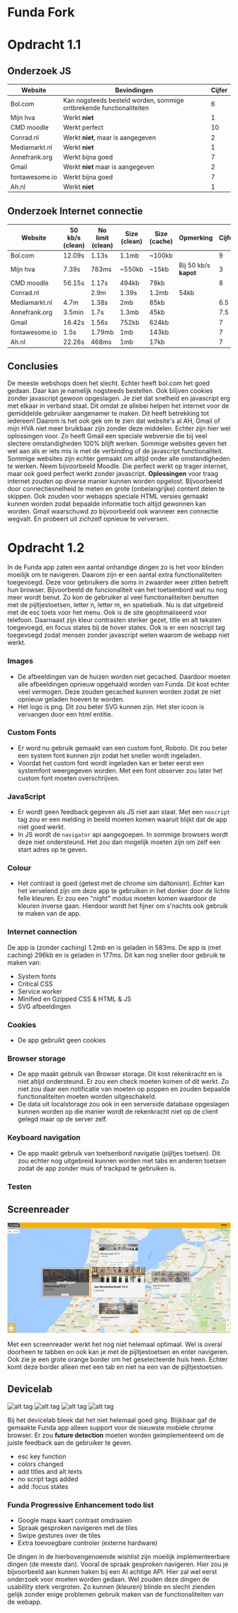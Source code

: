 # Funda Fork
# Opdracht 1.1

## Onderzoek JS

| Website | Bevindingen | Cijfer |
| ------------- |-------------| -----|
| Bol.com       |  Kan nogsteeds besteld worden, sommige ontbrekende functionaliteiten          |   6   |
| Mijn hva      |  Werkt **niet**       | 1     |
| CMD moodle    |     Werkt perfect     |    10     |
|    Conrad.nl  |     Werkt **niet**, maar is aangegeven    |     2 |
|    Mediamarkt.nl  |      Werkt **niet**   |  1    |
|    Annefrank.org  |      Werkt bijna goed     |   7   |
|    Gmail  |     Werkt **niet** maar is aangegeven     |    2  |
|    fontawesome.io     |      Werkt bijna goed     |  7    |
|    Ah.nl  |      Werkt **niet**   |    1  |

## Onderzoek Internet connectie

| Website       | 50 kb/s (clean) | No limit (clean) | Size (clean) | Size (cache) | Opmerking | Cijfer|
| ------------- |-------------| -------|-------|-------|-------|-------|
| Bol.com       | 12.09s | 1.13s | 1.1mb  | ~100kb | | 9 |
| Mijn hva      | 7.39s  | 763ms | ~550kb | ~15kb  | Bij 50 kb/s **kapot** | 3 |
| CMD moodle    | 56.15s | 1.17s | 494kb  | 79kb   | | 8 |
| Conrad.nl |   | 2.9m   | 1.39s | 1.2mb  | 54kb   | | 7 |
| Mediamarkt.nl | 4.7m   | 1.38s | 2mb    | 85kb   | | 6.5 |
| Annefrank.org | 3.5min | 1.7s  | 1.3mb  | 45kb   | | 7.5 |
| Gmail         | 16.42s | 1.56s | 752kb  | 624kb  | | 7 |
| fontawesome.io| 1.5s   | 1.79mb| 1mb    | 143kb  | | 7 |
| Ah.nl         | 22.26s | 468ms | 1mb    | 17kb   | | 7 |

## Conclusies

De meeste webshops doen het slecht. Echter heeft bol.com het goed gedaan. Daar kan je namelijk nogsteeds bestellen. Ook blijven cookies zonder javascript gewoon opgeslagen. Je ziet dat snelheid en javascript erg met elkaar in verband staat. Dit omdat ze allebei helpen het internet voor de gemiddelde gebruiker aangenamer te maken. Dit heeft betrekking tot iedereen! Daarom is het ook gek om te zien dat website's al AH, Gmail of mijn HVA niet meer bruikbaar zijn zonder deze middelen. Echter zijn hier wel oplossingen voor. Zo heeft Gmail een speciale webversie die bij veel slectere omstandigheden 100% blijft werken. Sommige websites geven het wel aan als er iets mis is met de verbinding of de javascript functionaliteit. Sommige websites zijn echter gemaakt om altijd onder alle omstandigheden te werken. Neem bijvoorbeeld Moodle. Die perfect werkt op trager internet, maar ook goed perfect werkt zonder javascript. **Oplossingen** voor traag internet zouden op diverse manier kunnen worden opgelost. Bijvoorbeeld door connectiesnelheid te meten en grote (onbelangrijke) content delen te skippen. Ook zouden voor webapps speciale HTML versies gemaakt kunnen worden zodat bepaalde informatie toch altijd gewonnen kan worden. Gmail waarschuwd zo bijvoorbeeld ook wanneer een connectie wegvalt. En probeert uit zichzelf opnieuw te verversen. 

# Opdracht 1.2

In de Funda app zaten een aantal onhandige dingen zo is het voor blinden moeilijk om te navigeren. Daarom zijn er een aantal extra functionaliteiten toegevoegd. Deze voor gebruikers die soms in zwaarder weer zitten betreft hun browser.
Bijvoorbeeld de funcionaliteit van het toetsenbord wat nu nog meer wordt benut. Zo kon de gebruiker al veel functionaliteiten benutten met de pijltjestoetsen, letter n, letter m, en spatiebalk. Nu is dat uitgebreid met de esc toets voor het menu. Ook is de site geoptimaliseerd voor telefoon.
Daarnaast zijn kleur contrasten sterker gezet, title en alt teksten toegevoegd, en focus states bij de hover states.
Ook is er een noscript tag toegevoegd zodat mensen zonder javascript weten waarom de webapp niet werkt.

### Images

- De afbeeldingen van de huizen worden niet gecached. Daardoor moeten alle afbeeldingen opnieuw opgehaald worden van Funda. Dit kost echter veel vermogen. Deze zouden gecached kunnen worden zodat ze niet opnieuw geladen hoeven te worden.
- Het logo is png. Dit zou beter SVG kunnen zijn. Het ster icoon is vervangen door een html entitie.

### Custom Fonts

- Er word nu gebruik gemaakt van een custom font, Roboto. Dit zou beter een system font kunnen zijn zodat het sneller wordt ingeladen.
- Voordat het custom font wordt ingeladen kan er beter eerst een systemfont weergegeven worden. Met een font observer zou later het custom font moeten overschrijven.

### JavaScript

- Er wordt geen feedback gegeven als JS niet aan staat. Met een `noscript` tag zou er een melding in beeld moeten komen waaruit blijkt dat de app niet goed werkt.
- In JS wordt de `navigator` api aangegoepen. In sommige browsers wordt deze niet ondersteund. Het zou dan mogelijk moeten zijn om zelf een start adres op te geven.

### Colour
- Het contrast is goed (getest met de chrome sim daltonism). Echter kan het vervelend zijn om deze app te gebruiken in het donker door de lichte felle kleuren. Er zou een "night" modus moeten komen waardoor de kleuren inverse gaan. Hierdoor wordt het fijner om s'nachts ook gebruik te maken van de app.

### Internet connection

De app is (zonder caching) 1.2mb en is geladen in 583ms.
De app is (met caching) 296kb en is geladen in 177ms.
Dit kan nog sneller door gebruik te maken van:
- System fonts
- Critical CSS
- Service worker
- Minified en Gzipped CSS & HTML & JS
- SVG afbeeldingen

### Cookies

- De app gebruikt geen cookies

### Browser storage

- De app maakt gebruik van Browser storage. Dit kost rekenkracht en is niet altijd ondersteund. Er zou een check moeten komen of dit werkt. Zo niet zou daar een notificatie van moeten op poppen en zouden bepaalde functionaliteiten moeten worden uitgeschakeld.
- De data uit localstorage zou ook in een serverside database opgeslagen kunnen worden op die manier wordt de rekenkracht niet op de client gelegd maar op de server zelf.

### Keyboard navigation

- De app maakt gebruik van toetsenbord navigatie (pijltjes toetsen). Dit zou echter nog uitgebreid kunnen worden met tabs en anderen toetsen zodat de app zonder muis of trackpad te gebruiken is.

### Testen

## Screenreader

![alt tag](https://raw.githubusercontent.com/royvanderzon/browser-technologies-reuploaded/master/screenreader.png)

Met een screenreader werkt het nog niet helemaal optimaal. Wel is overal doorheen te tabben en ook kan je met de pijltjestoetsen en enter navigeren. Ook zie je een grote orange border om het geselecteerde huis heen. Echter komt deze border alleen met een tab en niet na een van de pijltjestoetsen.

## Devicelab

![alt tag](https://raw.githubusercontent.com/royvanderzon/browser-technologies-reuploaded/master/1.jpg)
![alt tag](https://raw.githubusercontent.com/royvanderzon/browser-technologies-reuploaded/master/2.jpg)
![alt tag](https://raw.githubusercontent.com/royvanderzon/browser-technologies-reuploaded/master/3.jpg)
![alt tag](https://raw.githubusercontent.com/royvanderzon/browser-technologies-reuploaded/master/4.jpg)

Bij het devicelab bleek dat het niet helemaal goed ging. Blijkbaar gaf de gemaakte Funda app alleen support voor de nieuwste mobiele chrome browser. Er zou **future detection** moeten worden geimplementeerd om de juiste feedback aan de gebruiker te geven.

- esc key function
- colors changed
- add titles and alt texts
- no script tags added
- add :focus states

### Funda Progressive Enhancement todo list
- Google maps kaart contrast omdraaien
- Spraak gesproken navigeren met de tiles
- Swipe gestures over de tiles
- Extra toevoegbare controler (externe hardware)

De dingen in de hierbovengenoemde wishlist zijn moeilijk implementeerbare dingen (de meeste dan). Vooral de spraak gesproken navigeren. Hier zou je bijvoorbeeld aan kunnen haken bij een AI achtige API. Hier zal wel eerst onderzoek voor moeten worden gedaan. Wel zouden deze dingen de usabillity sterk vergroten. Zo kunnen (kleuren) blinde en slecht zienden gelijk zonder enige problemen gebruik maken van de functionaliteiten van de webapp. 

